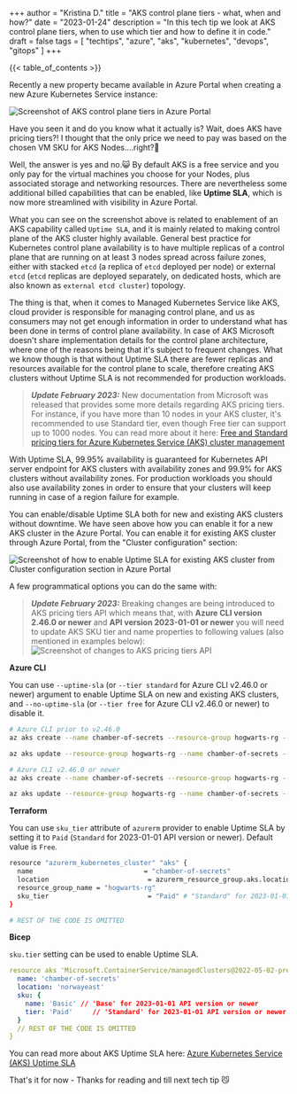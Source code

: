 +++
author = "Kristina D."
title = "AKS control plane tiers - what, when and how?"
date = "2023-01-24"
description = "In this tech tip we look at AKS control plane tiers, when to use which tier and how to define it in code."
draft = false
tags = [
    "techtips",
    "azure",
    "aks",
    "kubernetes",
    "devops",
    "gitops"
]
+++

{{< table_of_contents >}}

Recently a new property became available in Azure Portal when creating a new Azure Kubernetes Service instance:

![Screenshot of AKS control plane tiers in Azure Portal](../../images/tech_tips/aks_tiers_portal.png)

Have you seen it and do you know what it actually is? Wait, does AKS have pricing tiers?! I thought that the only price we need to pay was based on the chosen VM SKU for AKS Nodes....right?🤨

Well, the answer is yes and no.😺 By default AKS is a free service and you only pay for the virtual machines you choose for your Nodes, plus associated storage and networking resources. There are nevertheless some additional billed capabilities that can be enabled, like **Uptime SLA**, which is now more streamlined with visibility in Azure Portal.

What you can see on the screenshot above is related to enablement of an AKS capability called ```Uptime SLA```, and it is mainly related to making control plane of the AKS cluster highly available. General best practice for Kubernetes control plane availability is to have multiple replicas of a control plane that are running on at least 3 nodes spread across failure zones, either with stacked ```etcd``` (a replica of ```etcd``` deployed per node) or external ```etcd``` (```etcd``` replicas are deployed separately, on dedicated hosts, which are also known as ```external etcd cluster```) topology. 

The thing is that, when it comes to Managed Kubernetes Service like AKS, cloud provider is responsible for managing control plane, and us as consumers may not get enough information in order to understand what has been done in terms of control plane availability. In case of AKS Microsoft doesn't share implementation details for the control plane architecture, where one of the reasons being that it's subject to frequent changes. What we know though is that without Uptime SLA there are fewer replicas and resources available for the control plane to scale, therefore creating AKS clusters without Uptime SLA is not recommended for production workloads.

> ***Update February 2023:*** New documentation from Microsoft was released that provides some more details regarding AKS pricing tiers. For instance, if you have more than 10 nodes in your AKS cluster, it's recommended to use Standard tier, even though Free tier can support up to 1000 nodes. You can read more about it here: [Free and Standard pricing tiers for Azure Kubernetes Service (AKS) cluster management](https://learn.microsoft.com/en-us/azure/aks/free-standard-pricing-tiers)

With Uptime SLA, 99.95% availability is guaranteed for Kubernetes API server endpoint for AKS clusters with availability zones and 99.9% for AKS clusters without availability zones. For production workloads you should also use availability zones in order to ensure that your clusters will keep running in case of a region failure for example.

You can enable/disable Uptime SLA both for new and existing AKS clusters without downtime. We have seen above how you can enable it for a new AKS cluster in the Azure Portal. You can enable it for existing AKS cluster through Azure Portal, from the "Cluster configuration" section:

![Screenshot of how to enable Uptime SLA for existing AKS cluster from Cluster configuration section in Azure Portal](../../images/tech_tips/aks_sla_existing.png)

A few programmatical options you can do the same with:

> ***Update February 2023:*** Breaking changes are being introduced to AKS pricing tiers API which means that, with **Azure CLI version 2.46.0 or newer** and **API version 2023-01-01 or newer** you will need to update AKS SKU tier and name properties to following values (also mentioned in examples below): ![Screenshot of changes to AKS pricing tiers API](../../images/tech_tips/aks_sla_api_changes.png)

**Azure CLI**

You can use ```--uptime-sla``` (or ```--tier standard``` for Azure CLI v2.46.0 or newer) argument to enable Uptime SLA on new and existing AKS clusters, and ```--no-uptime-sla``` (or ```--tier free``` for Azure CLI v2.46.0 or newer) to disable it.

``` bash
# Azure CLI prior to v2.46.0
az aks create --name chamber-of-secrets --resource-group hogwarts-rg --uptime-sla

az aks update --resource-group hogwarts-rg --name chamber-of-secrets --uptime-sla

# Azure CLI v2.46.0 or newer
az aks create --name chamber-of-secrets --resource-group hogwarts-rg --tier standard

az aks update --resource-group hogwarts-rg --name chamber-of-secrets --tier standard
```

**Terraform**

You can use ```sku_tier``` attribute of ```azurerm``` provider to enable Uptime SLA by setting it to ```Paid``` (```Standard``` for 2023-01-01 API version or newer). Default value is ```Free```.

``` bash
resource "azurerm_kubernetes_cluster" "aks" {
  name                            = "chamber-of-secrets"
  location                         = azurerm_resource_group.aks.location
  resource_group_name = "hogwarts-rg"
  sku_tier                         = "Paid" # "Standard" for 2023-01-01 API version or newer
}

# REST OF THE CODE IS OMITTED
```

**Bicep**

```sku.tier``` setting can be used to enable Uptime SLA. 

``` yaml
resource aks 'Microsoft.ContainerService/managedClusters@2022-05-02-preview' = {
  name: 'chamber-of-secrets'
  location: 'norwayeast'
  sku: {
    name: 'Basic' // 'Base' for 2023-01-01 API version or newer
    tier: 'Paid'     // 'Standard' for 2023-01-01 API version or newer
  }
  // REST OF THE CODE IS OMITTED
}

```

You can read more about AKS Uptime SLA here: [Azure Kubernetes Service (AKS) Uptime SLA](https://learn.microsoft.com/en-us/azure/aks/uptime-sla)

That\'s it for now - Thanks for reading and till next tech tip 😼